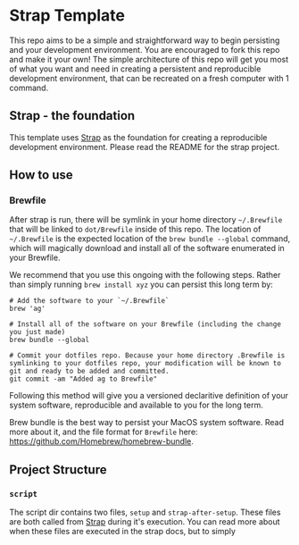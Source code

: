 # Strap Template

This repo aims to be a simple and straightforward way to begin persisting and your development environment. You are encouraged to fork this repo and make it your own! The simple architecture of this repo will get you most of what you want and need in creating a persistent and reproducible development environment, that can be recreated on a fresh computer with 1 command.

## Strap - the foundation

This template uses [Strap](https://github.com/MikeMcQuaid/strap) as the foundation for creating a reproducible development environment. Please read the README for the strap project.

## How to use

### Brewfile

After strap is run, there will be symlink in your home directory `~/.Brewfile` that will be linked to `dot/Brewfile` inside of this repo. The location of `~/.Brewfile` is the expected location of the `brew bundle --global` command, which will magically download and install all of the software enumerated in your Brewfile.

We recommend that you use this ongoing with the following steps. Rather than simply running `brew install xyz` you can persist this long term by:

```
# Add the software to your `~/.Brewfile`
brew 'ag'

# Install all of the software on your Brewfile (including the change you just made)
brew bundle --global

# Commit your dotfiles repo. Because your home directory .Brewfile is symlinking to your dotfiles repo, your modification will be known to git and ready to be added and committed.
git commit -am "Added ag to Brewfile"
```

Following this method will give you a versioned declaritive definition of your system software, reproducible and available to you for the long term.

Brew bundle is the best way to persist your MacOS system software. Read more about it, and the file format for `Brewfile` here: https://github.com/Homebrew/homebrew-bundle.

## Project Structure

### `script`

The script dir contains two files, `setup` and `strap-after-setup`. These files are both called from [Strap](https://github.com/MikeMcQuaid/strap) during it's execution. You can read more about when these files are executed in the strap docs, but to simply 




